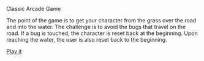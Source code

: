 Classic Arcade Game

The point of the game is to get your character from the grass over the road and into the water. The challenge is to avoid the bugs that travel on the road. If a bug is touched, the character is reset back at the beginning. Upon reaching the water, the user is also reset back to the beginning.

[Play it](https://kaisky.github.io/Udacity-FEND-Arcade-Game-Project/index.html)

